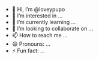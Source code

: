 - 👋 Hi, I’m @loveypupo
- 👀 I’m interested in ...
- 🌱 I’m currently learning ...
- 💞️ I’m looking to collaborate on ...
- 📫 How to reach me ...
- 😄 Pronouns: ...
- ⚡ Fun fact: ...

<!---
loveypupo/loveypupo is a ✨ special ✨ repository because its `README.md` (this file) appears on your GitHub profile.
You can click the Preview link to take a look at your changes.
--->

